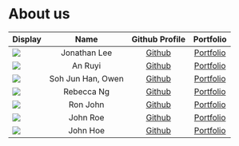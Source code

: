 # About us

Display | Name | Github Profile | Portfolio 
--------|:----:|:--------------:|:---------:
![](https://via.placeholder.com/100.png?text=Photo) | Jonathan Lee | [Github](https://github.com/) | [Portfolio](docs/team/johndoe.md)
![](https://via.placeholder.com/100.png?text=Photo) | An Ruyi | [Github](https://github.com/) | [Portfolio](docs/team/johndoe.md)
![](https://via.placeholder.com/100.png?text=Photo) | Soh Jun Han, Owen | [Github](https://github.com/owensoh/tp) | [Portfolio](https://github.com/AY2122S1-CS2113-T16-2/tp/)
![](https://via.placeholder.com/100.png?text=Photo) | Rebecca Ng | [Github](https://github.com/) | [Portfolio](docs/team/johndoe.md)
![](https://via.placeholder.com/100.png?text=Photo) | Ron John | [Github](https://github.com/) | [Portfolio](docs/team/johndoe.md)
![](https://via.placeholder.com/100.png?text=Photo) | John Roe | [Github](https://github.com/) | [Portfolio](docs/team/johndoe.md)
![](https://via.placeholder.com/100.png?text=Photo) | John Hoe | [Github](https://github.com/) | [Portfolio](docs/team/johndoe.md)
